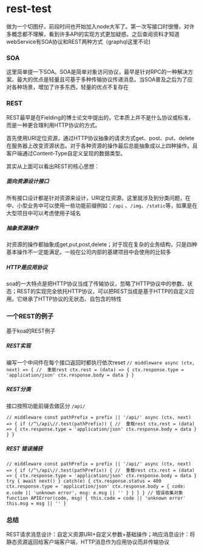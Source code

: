 # rest-test

做为一个切图仔，前段时间也开始加入node大军了。第一次写接口时很懵，对许多概念都不理解，看到许多API的实现方式更加疑惑。之后查阅资料才知道webService有SOA协议和REST两种方式（graphql这里不论)

### SOA
这里简单提一下SOA。SOA是简单对象访问协议，最早是针对RPC的一种解决方案。最大的优点是轻量且可基于多种传输协议传递消息。当SOA普及之后为了应对各种场景，增加了许多东西，轻量的优点不复存在

### REST
REST最早是在Fielding的博士论文中提出的，它本质上并不是什么协议或标准，而是一种更合理利用HTTP协议的方式。

首先使用URI定位资源，通过HTTP协议抽象的请求方式get、post、put、delete在服务器上改变资源状态。对于各种资源的操作最后总能抽象成以上四种操作。且客户端通过Content-Type自定义呈现的数据类型。

其实从上面可以看出REST的核心思想：

##### 面向资源设计接口
所有接口设计都是针对资源来设计，URI定位资源。这里就涉及到分类问题，在中、小型业务中可以使用一些功能前缀例如：`/api` 、`/img`、`/static`等，如果是在大型项目中可以考虑使用子域名

##### 抽象资源操作
对资源的操作都抽象成get,put,post,delete；对于现在复杂的业务结构，只是四种基本操作不一定能满足。一般在公司内部的基建项目中会使用的比较多

##### HTTP是应用协议
soa的一大特点是把HTTP协议当成了传输协议，忽略了HTTP协议中的参数、状态；REST的实现完全依托HTTP协议，可以把REST当成是基于HTTP的自定义应用。它继承了HTTP协议的无状态、自包含的特性

### 一个REST的例子

基于koa的REST例子

##### REST实现
编写一个中间件在每个接口返回时都执行依次reset
`
// middleware
async (ctx, next) => {
    //  重载rest
    ctx.rest = (data) => {
        ctx.response.type = 'application/json'
        ctx.response.body = data
    }
}
`
##### REST分类
接口按照功能前缀去做区分 `/api/`

`
// middleware
const pathPrefix = prefix || '/api/'
async (ctx, next) => {
    if (/^\/api\//.test(pathPrefix)) {
        //  重载rest
        ctx.rest = (data) => {
            ctx.response.type = 'application/json'
            ctx.response.body = data
        }
    }
}
`

##### REST 错误捕获
`
// middleware
const pathPrefix = prefix || '/api/'
async (ctx, next) => {
    if (/^\/api\//.test(pathPrefix)) {
        //  重载rest
        ctx.rest = (data) => {
            ctx.response.type = 'application/json'
            ctx.response.body = data
        }
        try {
            await next()
        } catch(e) {
            ctx.response.status = 400
            ctx.response.type = 'application/json'
            ctx.response.body = {
                code: e.code || 'unknown error',
                msg: e.msg || ''
            }
        }
    }
}
// 错误收集对象
function APIError(code, msg) {
    this.code = code || 'unknown error'
    this.msg = msg || ''
}
`

### 总结
REST请求消息设计：自定义资源URI+自定义参数+基础操作；响应消息设计：将静态资源返回给客户端客户端，HTTP消息作为应用协议而非传输协议


